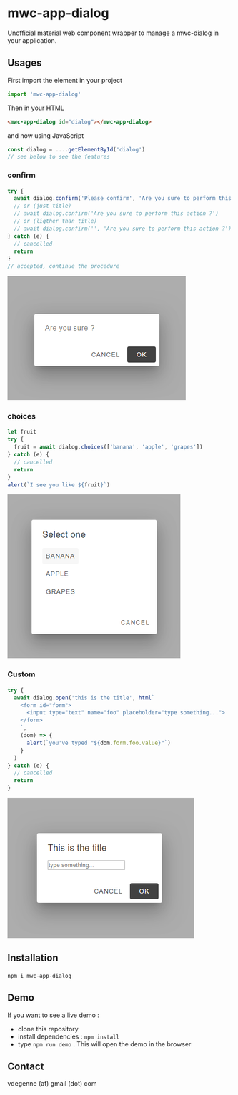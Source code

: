 # mwc-app-dialog

Unofficial material web component wrapper to manage a mwc-dialog in your application.

## Usages

First import the element in your project

```javascript
import 'mwc-app-dialog'
```

Then in your HTML

```html
<mwc-app-dialog id="dialog"></mwc-app-dialog>
```

and now using JavaScript

```javascript
const dialog = ....getElementById('dialog')
// see below to see the features
```

### confirm

```javascript
try {
  await dialog.confirm('Please confirm', 'Are you sure to perform this action ?')
  // or (just title)
  // await dialog.confirm('Are you sure to perform this action ?')
  // or (ligther than title)
  // await dialog.confirm('', 'Are you sure to perform this action ?')
} catch (e) {
  // cancelled
  return 
}
// accepted, continue the procedure
```

<img src="./images/confirm.PNG">

### choices

```javascript
let fruit
try {
  fruit = await dialog.choices(['banana', 'apple', 'grapes'])
} catch (e) {
  // cancelled
  return 
}
alert(`I see you like ${fruit}`)
```

<img src="./images/choices.PNG">

### Custom

```javascript
try {
  await dialog.open('this is the title', html`
    <form id="form">
      <input type="text" name="foo" placeholder="type something...">
    </form>
    `,
    (dom) => {
      alert(`you've typed "${dom.form.foo.value}"`)
    }
  )
} catch (e) {
  // cancelled
  return
}
```

<img src="./images/custom.PNG">

## Installation

```npm i mwc-app-dialog```


## Demo

If you want to see a live demo :
- clone this repository
- install dependencies : `npm install`
- type `npm run demo` . This will open the demo in the browser

## Contact

vdegenne (at) gmail (dot) com


